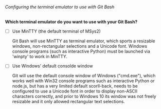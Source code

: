 ###### Configuring the terminal emulator to use with Git Bash

**Which terminal emulator do you want to use with your Git Bash?**

- [ ] Use MinTTY (the default terminal of MSys2)

    Git Bash will use MinTTY as terminal emulator, which sports a resizable windows, non-rectangular
    selections and a Unicode font. Windows console programs (such as interactive Python) must be 
    launched via 'winpty' to work in MinTTY.

- [ ] Use Windows' default consolde window

    Git will use the default console window of Windows ("cmd.exe"), which works well with Win32 console
    programs such as interactive Python or node.js, but has a very limited default scorll-back, needs to
    be configured to use a Unicode font in order to display non-ASCII characters correctly, and prior to
    Windows 10 its window was not freely resizable and it only allowed rectangular text selections.